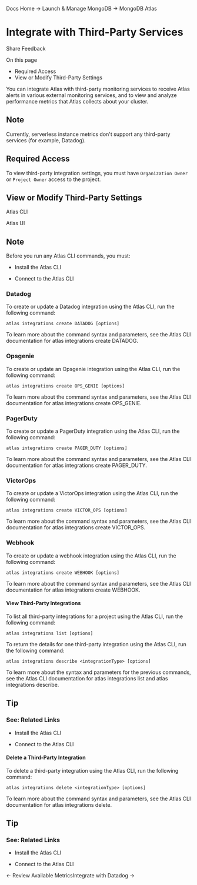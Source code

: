Docs Home → Launch & Manage MongoDB → MongoDB Atlas

# Integrate with Third-Party Services

Share Feedback

On this page

  * Required Access
  * View or Modify Third-Party Settings

You can integrate Atlas with third-party monitoring services to receive Atlas
alerts in various external monitoring services, and to view and analyze
performance metrics that Atlas collects about your cluster.

## Note

Currently, serverless instance metrics don't support any third-party services
(for example, Datadog).

## Required Access

To view third-party integration settings, you must have `Organization Owner`
or `Project Owner` access to the project.

## View or Modify Third-Party Settings

Atlas CLI

Atlas UI

## Note

Before you run any Atlas CLI commands, you must:

  * Install the Atlas CLI

  * Connect to the Atlas CLI

### Datadog

To create or update a Datadog integration using the Atlas CLI, run the
following command:

    
    
    atlas integrations create DATADOG [options]  
      
  
To learn more about the command syntax and parameters, see the Atlas CLI
documentation for atlas integrations create DATADOG.

### Opsgenie

To create or update an Opsgenie integration using the Atlas CLI, run the
following command:

    
    
    atlas integrations create OPS_GENIE [options]  
      
  
To learn more about the command syntax and parameters, see the Atlas CLI
documentation for atlas integrations create OPS_GENIE.

### PagerDuty

To create or update a PagerDuty integration using the Atlas CLI, run the
following command:

    
    
    atlas integrations create PAGER_DUTY [options]  
      
  
To learn more about the command syntax and parameters, see the Atlas CLI
documentation for atlas integrations create PAGER_DUTY.

### VictorOps

To create or update a VictorOps integration using the Atlas CLI, run the
following command:

    
    
    atlas integrations create VICTOR_OPS [options]  
      
  
To learn more about the command syntax and parameters, see the Atlas CLI
documentation for atlas integrations create VICTOR_OPS.

### Webhook

To create or update a webhook integration using the Atlas CLI, run the
following command:

    
    
    atlas integrations create WEBHOOK [options]  
      
  
To learn more about the command syntax and parameters, see the Atlas CLI
documentation for atlas integrations create WEBHOOK.

#### View Third-Party Integrations

To list all third-party integrations for a project using the Atlas CLI, run
the following command:

    
    
    atlas integrations list [options]  
      
  
To return the details for one third-party integration using the Atlas CLI, run
the following command:

    
    
    atlas integrations describe <integrationType> [options]  
      
  
To learn more about the syntax and parameters for the previous commands, see
the Atlas CLI documentation for atlas integrations list and atlas integrations
describe.

## Tip

### See: Related Links

  * Install the Atlas CLI

  * Connect to the Atlas CLI

#### Delete a Third-Party Integration

To delete a third-party integration using the Atlas CLI, run the following
command:

    
    
    atlas integrations delete <integrationType> [options]  
      
  
To learn more about the command syntax and parameters, see the Atlas CLI
documentation for atlas integrations delete.

## Tip

### See: Related Links

  * Install the Atlas CLI

  * Connect to the Atlas CLI

← Review Available MetricsIntegrate with Datadog →

